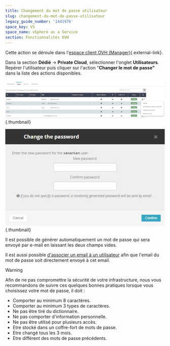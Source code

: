 ```yaml
---
title: Changement du mot de passe utilisateur
slug: changement-du-mot-de-passe-utilisateur
legacy_guide_number: '1441976'
space_key: VS
space_name: vSphere as a Service
section: Fonctionnalités OVH
---
```



Cette action se déroule dans l'[espace client OVH (Manager)](https://www.ovh.com/manager){.external-link}.

Dans la section **Dédié** → **Private Cloud**, sélectionner l'onglet **Utilisateurs**. Repérer l'utilisateur puis cliquer sur l'action "**Changer le mot de passe"** dans la liste des actions disponibles.

![](images/addMailOnUser.JPG){.thumbnail}

![](images/changePassword.JPG){.thumbnail}

Il est possible de générer automatiquement un mot de passe qui sera envoyé par e-mail en laissant les deux champs vides.

Il est aussi possible [d'associer un email à un utilisateur]({legacy}1441987) afin que l'email du mot de passe soit directement envoyé à cet email.

> [!warning]
>
>Afin de ne pas compromettre la sécurité de votre infrastructure, nous vous recommandons de suivre ces quelques bonnes pratiques lorsque vous choisissez votre mot de passe, il doit :
>
> - Comporter au minimum 8 caractères.
> - Comporter au minimum 3 types de caractères.
> - Ne pas être tiré du dictionnaire.
> - Ne pas comporter d'information personnelle.
> - Ne pas être utilisé pour plusieurs accès.
> - Etre stocké dans un coffre-fort de mots de passe.
> - Etre changé tous les 3 mois.
> - Etre différent des mots de passe précédents.
>

